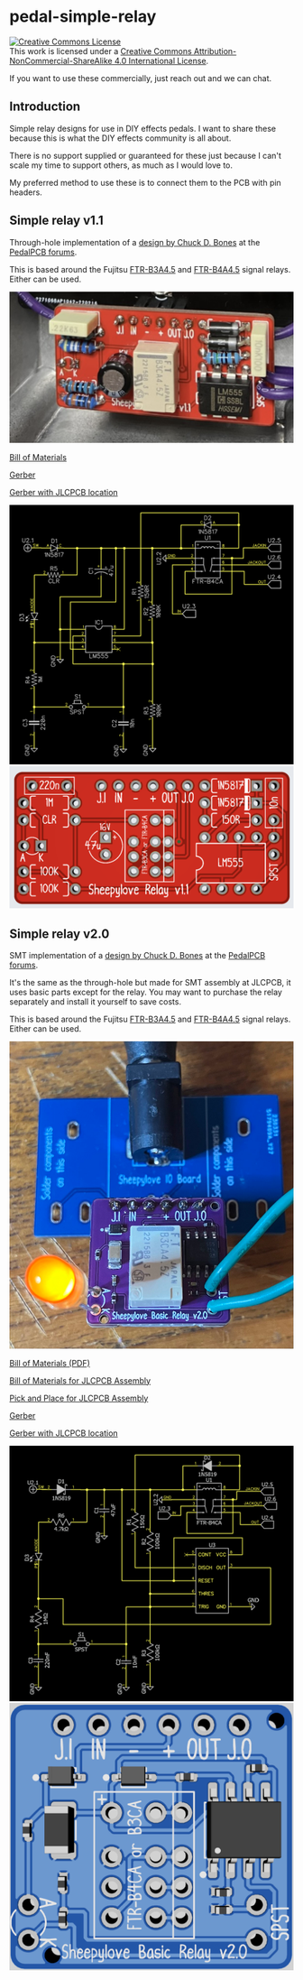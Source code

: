 # pedal-simple-relay

<a rel="license" href="http://creativecommons.org/licenses/by-nc-sa/4.0/"><img alt="Creative Commons License" style="border-width:0" src="https://i.creativecommons.org/l/by-nc-sa/4.0/88x31.png" /></a><br />This work is licensed under a <a rel="license" href="http://creativecommons.org/licenses/by-nc-sa/4.0/">Creative Commons Attribution-NonCommercial-ShareAlike 4.0 International License</a>.

If you want to use these commercially, just reach out and we can chat.

## Introduction

Simple relay designs for use in DIY effects pedals. I want to share these because this is what the DIY effects community is all about.

There is no support supplied or guaranteed for these just because I can't scale my time to support others, as much as I would love to.

My preferred method to use these is to connect them to the PCB with pin headers.

## Simple relay v1.1

Through-hole implementation of a [design by Chuck D. Bones](https://forum.pedalpcb.com/threads/a-simple-relay-bypass.16474/) at the [PedalPCB forums](https://forum.pedalpcb.com/).

This is based around the Fujitsu [FTR-B3A4.5](https://www.fcl.fujitsu.com/downloads/MICRO/fcai/relays/ftr-b3.pdf) and [FTR-B4A4.5](https://www.fcl.fujitsu.com/downloads/MICRO/fcai/relays/ftr-b4.pdf) signal relays. Either can be used.

![Relay v1.1 Build](relay-v1.1/relay-v1.1-build.png)

[Bill of Materials](relay-v1.1/relay-v1.1-bom.pdf)

[Gerber](relay-v1.1/relay-v1.1-gerber.zip)

[Gerber with JLCPCB location](relay-v1.1/relay-v1.1-gerber-JLCPCB.zip)

![Schematic](relay-v1.1/relay-v1.1-schematic.png)
![PCB](relay-v1.1/relay-v1.1-pcb.png)

## Simple relay v2.0

SMT implementation of a [design by Chuck D. Bones](https://forum.pedalpcb.com/threads/a-simple-relay-bypass.16474/) at the [PedalPCB forums](https://forum.pedalpcb.com/).

It's the same as the through-hole but made for SMT assembly at JLCPCB, it uses basic parts except for the relay. You may want to purchase the relay separately and install it yourself to save costs.

This is based around the Fujitsu [FTR-B3A4.5](https://www.fcl.fujitsu.com/downloads/MICRO/fcai/relays/ftr-b3.pdf) and [FTR-B4A4.5](https://www.fcl.fujitsu.com/downloads/MICRO/fcai/relays/ftr-b4.pdf) signal relays. Either can be used.

![Relay v2.0 Build](relay-v2.0/relay-v2.0-build.png)

[Bill of Materials (PDF)](relay-v2.0/relay-v2.0-bom.pdf)

[Bill of Materials for JLCPCB Assembly](relay-v2.0/relay-v2.0-bom.csv)

[Pick and Place for JLCPCB Assembly](relay-v2.0/relay-v2.0-cpl.csv)

[Gerber](relay-v2.0/relay-v2.0-gerber.zip)

[Gerber with JLCPCB location](relay-v2.0/relay-v2.0-gerber-JLCPCB.zip)

![Schematic](relay-v2.0/relay-v2.0-schematic.png)
![PCB](relay-v2.0/relay-v2.0-pcb.png)
